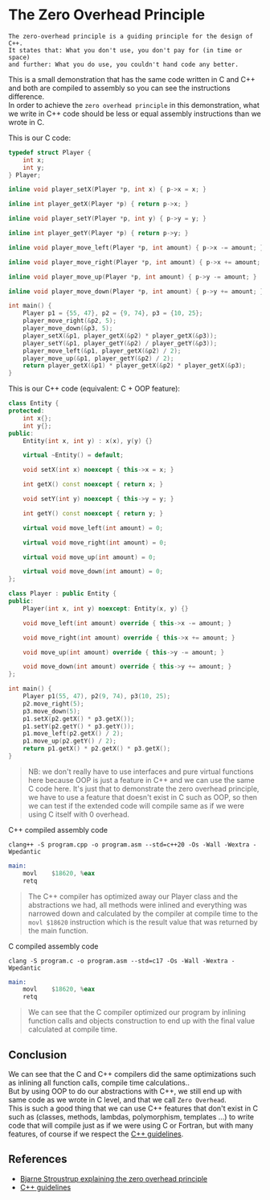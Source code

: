 # The Zero Overhead Principle
```text
The zero-overhead principle is a guiding principle for the design of C++.
It states that: What you don't use, you don't pay for (in time or space) 
and further: What you do use, you couldn't hand code any better.
```

 This is a small demonstration that has the same code written in C and C++ and both are compiled to assembly so you can
 see the instructions difference.
 <br>
 In order to achieve the `zero overhead principle` in this demonstration, what we write in C++ code should be less or 
 equal assembly instructions than we wrote in C.

This is our C code: 
```C
typedef struct Player {
    int x;
    int y;
} Player;

inline void player_setX(Player *p, int x) { p->x = x; }

inline int player_getX(Player *p) { return p->x; }

inline void player_setY(Player *p, int y) { p->y = y; }

inline int player_getY(Player *p) { return p->y; }

inline void player_move_left(Player *p, int amount) { p->x -= amount; }

inline void player_move_right(Player *p, int amount) { p->x += amount; }

inline void player_move_up(Player *p, int amount) { p->y -= amount; }

inline void player_move_down(Player *p, int amount) { p->y += amount; }

int main() {
    Player p1 = {55, 47}, p2 = {9, 74}, p3 = {10, 25};
    player_move_right(&p2, 5);
    player_move_down(&p3, 5);
    player_setX(&p1, player_getX(&p2) * player_getX(&p3));
    player_setY(&p1, player_getY(&p2) / player_getY(&p3));
    player_move_left(&p1, player_getX(&p2) / 2);
    player_move_up(&p1, player_getY(&p2) / 2);
    return player_getX(&p1) * player_getX(&p2) * player_getX(&p3);
}
```

This is our C++ code (equivalent: C + OOP feature):
```C++
class Entity {
protected:
    int x{};
    int y{};
public:
    Entity(int x, int y) : x(x), y(y) {}

    virtual ~Entity() = default;

    void setX(int x) noexcept { this->x = x; }

    int getX() const noexcept { return x; }

    void setY(int y) noexcept { this->y = y; }

    int getY() const noexcept { return y; }

    virtual void move_left(int amount) = 0;

    virtual void move_right(int amount) = 0;

    virtual void move_up(int amount) = 0;

    virtual void move_down(int amount) = 0;
};

class Player : public Entity {
public:
    Player(int x, int y) noexcept: Entity(x, y) {}

    void move_left(int amount) override { this->x -= amount; }

    void move_right(int amount) override { this->x += amount; }

    void move_up(int amount) override { this->y -= amount; }

    void move_down(int amount) override { this->y += amount; }
};

int main() {
    Player p1(55, 47), p2(9, 74), p3(10, 25);
    p2.move_right(5);
    p3.move_down(5);
    p1.setX(p2.getX() * p3.getX());
    p1.setY(p2.getY() * p3.getY());
    p1.move_left(p2.getX() / 2);
    p1.move_up(p2.getY() / 2);
    return p1.getX() * p2.getX() * p3.getX();
}
```
> NB: we don't really have to use interfaces and pure virtual functions here because OOP is just a feature in C++ and we can use the same C code here.
> It's just that to demonstrate the zero overhead principle, we have to use a feature that doesn't exist in C such as OOP, 
> so then we can test if the extended code will compile same as if we were using C itself with 0 overhead.

C++ compiled assembly code
```shell
clang++ -S program.cpp -o program.asm --std=c++20 -Os -Wall -Wextra -Wpedantic
```
```asm
main:                                 
	movl	$18620, %eax               
	retq
```
> The C++ compiler has optimized away our Player class and the abstractions we had, all methods were inlined and
> everything was narrowed down and calculated by the compiler at compile time to the `movl $18620` instruction which is the result value that was returned by the main function.

C compiled assembly code
```shell
clang -S program.c -o program.asm --std=c17 -Os -Wall -Wextra -Wpedantic
```
```asm
main:
	movl	$18620, %eax 
	retq
```
> We can see that the C compiler optimized our program by inlining function calls and objects construction to end up with the final value calculated at compile time.

## Conclusion
We can see that the C and C++ compilers did the same optimizations such as inlining all function calls, compile time calculations..
<br>
But by using OOP to do our abstractions with C++, we still end up with same code as we wrote in C level, and that we call `Zero Overhead`.
<br>
This is such a good thing that we can use C++ features that don't exist in C such as (classes, methods, lambdas, polymorphism, templates ...)
to write code that will compile just as if we were using C or Fortran, but with many features, of course if we respect the [C++ guidelines](https://isocpp.github.io/CppCoreGuidelines/CppCoreGuidelines).

## References
- [Bjarne Stroustrup explaining the zero overhead principle](https://www.youtube.com/watch?v=G5zCGY0tkq8)
- [C++ guidelines](https://isocpp.github.io/CppCoreGuidelines/CppCoreGuidelines)